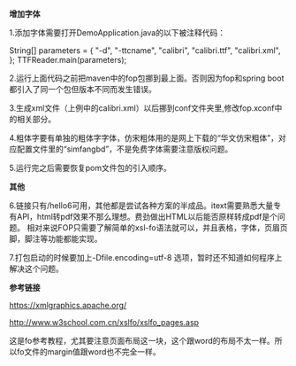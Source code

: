 
<b>增加字体</b>

1.添加字体需要打开DemoApplication.java的以下被注释代码：

String[] parameters = {
				"-d",
				"-ttcname",
				"calibri",
				"calibri.ttf", "calibri.xml", };
TTFReader.main(parameters);

2.运行上面代码之前把maven中的fop包挪到最上面。否则因为fop和spring boot都引入了同一个包但版本不同而发生错误。

3.生成xml文件（上例中的calibri.xml）以后挪到conf文件夹里,修改fop.xconf中的相关部分。

4.粗体字要有单独的粗体字字体，仿宋粗体用的是网上下载的“华文仿宋粗体”，对应配置文件里的“simfangbd”，不是免费字体需要注意版权问题。

5.运行完之后需要恢复pom文件包的引入顺序。

<b>其他</b>

6.链接只有/hello6可用，其他都是尝试各种方案的半成品。itext需要熟悉大量专有API，html转pdf效果不那么理想。费劲做出HTML以后能否原样转成pdf是个问题。
相对来说FOP只需要了解简单的xsl-fo语法就可以，并且表格，字体，页眉页脚，脚注等功能都能实现。 

7.打包启动的时候要加上-Dfile.encoding=utf-8 选项，暂时还不知道如何程序上解决这个问题。

<b>参考链接</b>

https://xmlgraphics.apache.org/

http://www.w3school.com.cn/xslfo/xslfo_pages.asp 

这是fo参考教程，尤其要注意页面布局这一块，这个跟word的布局不太一样。所以fo文件的margin值跟word也不完全一样。

